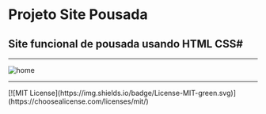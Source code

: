 # Projeto Site Pousada

## Site funcional de pousada usando HTML CSS# 
<hr>

![home](../pousada/imagens/logo-pousada.png)

<hr>
[![MIT License](https://img.shields.io/badge/License-MIT-green.svg)](https://choosealicense.com/licenses/mit/)